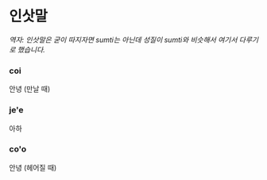 # 인삿말
*역자: 인삿말은 굳이 따지자면 sumti는 아닌데 성질이 sumti와 비슷해서 여기서 다루기로 했습니다.*

### coi
안녕 (만날 때)

### je'e
아하

### co'o
안녕 (헤어질 때)

